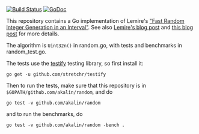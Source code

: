 [![Build Status](https://travis-ci.org/keybase/saltpack.svg?branch=master)](https://travis-ci.org/akalin/random)
[![GoDoc](https://godoc.org/github.com/akalin/random?status.svg)](https://godoc.org/github.com/akalin/random)

This repository contains a Go implementation of Lemire's ["Fast Random Integer Generation in an Interval"](https://arxiv.org/abs/1805.10941). See also
[Lemire's blog post](https://lemire.me/blog/2019/06/06/nearly-divisionless-random-integer-generation-on-various-systems/) and
[this blog post](http://www.pcg-random.org/posts/bounded-rands.html) for more details.

The algorithm is `Uint32n()` in random.go, with tests and benchmarks in random_test.go.

The tests use the [testify](https://github.com/stretchr/testify) testing
library, so first install it:
```
go get -u github.com/stretchr/testify
```

Then to run the tests, make sure that this repository is in `$GOPATH/github.com/akalin/random`, and do

```
go test -v github.com/akalin/random
```

and to run the benchmarks, do

```
go test -v github.com/akalin/random -bench .
```

